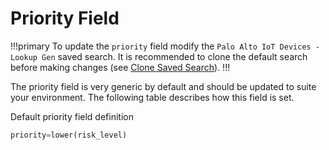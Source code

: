 # Priority Field

!!!primary To update the `priority` field modify the `Palo Alto IoT Devices - Lookup Gen` saved search. It is recommended to clone the default search before making changes (see [Clone Saved Search](clone-search.md)).
!!!

The priority field is very generic by default and should be updated to suite your environment. The following table describes how this field is set.

Default priority field definition

```python
priority=lower(risk_level)
```
